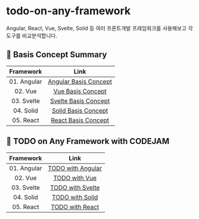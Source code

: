 # todo-on-any-framework
Angular, React, Vue, Svelte, Solid 등 여러 프론트개발 프레임워크를 사용해보고 각 도구를 비교분석합니다.

## 🎨 Basis Concept Summary
|**Framework**|**Link**|
|:---:|:---:|
|01. Angular|[Angular Basis Concept](https://github.com/yoo-jimin127/todo-on-any-framework/tree/main/Framework%20Feature%20Archive/01.%20Angular)|
|02. Vue|[Vue Basis Concept](https://github.com/yoo-jimin127/todo-on-any-framework/tree/main/Framework%20Feature%20Archive/02.%20Vue)|
|03. Svelte|[Svelte Basis Concept](https://github.com/yoo-jimin127/todo-on-any-framework/tree/main/Framework%20Feature%20Archive/03.%20Svelte)|
|04. Solid|[Solid Basis Concept](https://github.com/yoo-jimin127/todo-on-any-framework/tree/main/Framework%20Feature%20Archive/04.%20Solid)|
|05. React|[React Basis Concept](https://github.com/yoo-jimin127/todo-on-any-framework/tree/main/Framework%20Feature%20Archive/05.%20React)|

## 🎯 TODO on Any Framework with CODEJAM
|**Framework**|**Link**|
|:---:|:---:|
|01. Angular|[TODO with Angular](https://github.com/yoo-jimin127/todo-on-any-framework/tree/main/Angular/ang-todo)|
|02. Vue|[TODO with Vue](https://github.com/yoo-jimin127/todo-on-any-framework/tree/main/Vue.js/vue-todo)|
|03. Svelte|[TODO with Svelte]()|
|04. Solid|[TODO with Solid]()|
|05. React|[TODO with React]()|
